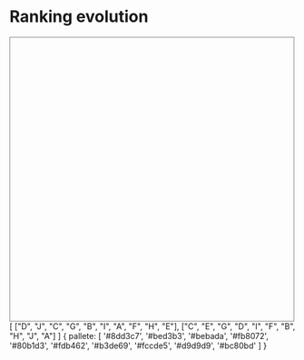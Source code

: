 # Ranking evolution

<g-composer id="ranking-evolution">
<svg
  viewBox="0 0 500 500"
  height="500"
  width="500"
  font-size="12"
  style="border: 1px solid rgb(128, 128, 128);"
>
  <defs g-for="(ranking, i) of data">
    <defs g-for="(player, n) of ranking">
      <circle
        r="12"
        stroke="gray"
        stroke-width="1"
        g-bind:fill="$.config.pallete[data[data.length - 1].indexOf(player)]"
        g-bind:cx="30 + (i * 450)"
        g-bind:cy="26 + (n * 50)"
      ></circle>
      <text
        text-anchor="middle"
        g-bind:x="30 + (i * 450)"
        g-bind:y="30 + (n * 50)"
        g-content="player"
      ></text>
    </defs>
  </defs>
    <defs g-for="(player, n) of data[0]">
      <path
        g-bind:d="$$.M(42, 26 + (n * 50))
                    .C(300, 26 + (n * 50), 
                       200, 26 + (data[1].indexOf(data[0][n]) * 50), 
                       468, 26 + (data[1].indexOf(data[0][n]) * 50))" 
        g-bind:stroke="$.config.pallete[data[0].indexOf(player)]"
        stroke-width="1"
        fill="none"
      ></path>
  </defs>
</svg>
<g-script type="data">[
  ["D", "J", "C", "G", "B", "I", "A", "F", "H", "E"],
  ["C", "E", "G", "D", "I", "F", "B", "H", "J", "A"]
]</g-script>
<g-script type="config">{
  pallete: [
    '#8dd3c7',
    '#bed3b3',
    '#bebada',
    '#fb8072',
    '#80b1d3',
    '#fdb462',
    '#b3de69',
    '#fccde5',
    '#d9d9d9',
    '#bc80bd'
  ]
}</g-script>
</g-composer>

<g-editor href="g-composer#ranking-evolution" style="width:100%"></g-editor>